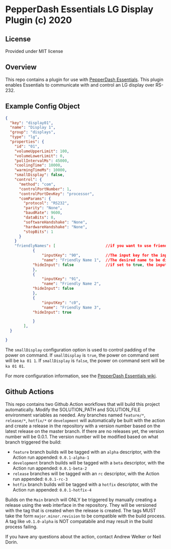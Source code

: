 # PepperDash Essentials LG Display Plugin (c) 2020

## License

Provided under MIT license

## Overview

This repo contains a plugin for use with [PepperDash Essentials](https://github.com/PepperDash/Essentials). This plugin enables Essentials to communicate with and control an LG display over RS-232.

## Example Config Object

```json
{
  "key": "display01",
  "name": "Display 1",
  "group": "displays",
  "type": "lg",
  "properties": {
    "id": "01",
    "volumeUpperLimit": 100,
    "volumeLowerLimit": 0,
    "pollIntervalMs": 45000,
    "coolingTime": 10000,
    "warmingTimeMs": 10000,
    "smallDisplay": false,
    "control": {
      "method": "com",
      "controlPortNumber": 1,
      "controlPortDevKey": "processor",
      "comParams": {
        "protocol": "RS232",
        "parity": "None",
        "baudRate": 9600,
        "dataBits": 8,
        "softwareHandshake": "None",
        "hardwareHandshake": "None",
        "stopBits": 1
      }
    }
    "friendlyNames": [                      //if you want to use friendly names, add this section
	        {
	        	"inputKey": "90",           //The input key for the input you want to use a friendly name for, this has to a valid input key(90,91,c0)
	        	"name": "Friendly Name 1",  //The desired name to be displayed on the screen
            "hideInput": false              //if set to true, the input will not be displayed in the list of inputs
	        },
	        {
	        	"inputKey": "91",
	        	"name": "Friendly Name 2",
            "hideInput": false
	        },
	        {
	        	"inputKey": "c0",
	        	"name": "Friendly Name 3",
            "hideInput": true

	        }
        ],
  }

}
```

The `smallDisplay` configuration option is used to control padding of the power on command. If `smallDisplay` is `true`, the power on command sent will be `ka 01 1`. If `smallDisplay` is `false`, the power on command sent will be `ka 01 01`.

For more configuration information, see the [PepperDash Essentials wiki](https://github.com/PepperDash/Essentials/wiki).

## Github Actions

This repo contains two Github Action workflows that will build this project automatically. Modify the SOLUTION_PATH and SOLUTION_FILE environment variables as needed. Any branches named `feature/*`, `release/*`, `hotfix/*` or `development` will automatically be built with the action and create a release in the repository with a version number based on the latest release on the master branch. If there are no releases yet, the version number will be 0.0.1. The version number will be modified based on what branch triggered the build:

- `feature` branch builds will be tagged with an `alpha` descriptor, with the Action run appended: `0.0.1-alpha-1`
- `development` branch builds will be tagged with a `beta` descriptor, with the Action run appended: `0.0.1-beta-2`
- `release` branches will be tagged with an `rc` descriptor, with the Action run appended: `0.0.1-rc-3`
- `hotfix` branch builds will be tagged with a `hotfix` descriptor, with the Action run appended: `0.0.1-hotfix-4`

Builds on the `Main` branch will ONLY be triggered by manually creating a release using the web interface in the repository. They will be versioned with the tag that is created when the release is created. The tags MUST take the form `major.minor.revision` to be compatible with the build process. A tag like `v0.1.0-alpha` is NOT compatabile and may result in the build process failing.

If you have any questions about the action, contact Andrew Welker or Neil Dorin.
